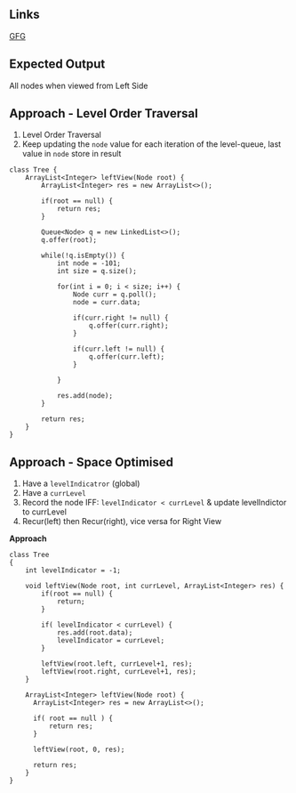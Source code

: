 ## Links
[GFG](https://practice.geeksforgeeks.org/problems/left-view-of-binary-tree/1)

## Expected Output
All nodes when viewed from Left Side

## Approach - Level Order Traversal
1. Level Order Traversal
2. Keep updating the `node` value for each iteration of the level-queue, last value in `node` store in result

```
class Tree {
    ArrayList<Integer> leftView(Node root) {
        ArrayList<Integer> res = new ArrayList<>();

        if(root == null) {
            return res;
        }

        Queue<Node> q = new LinkedList<>();
        q.offer(root);

        while(!q.isEmpty()) {
            int node = -101;
            int size = q.size();

            for(int i = 0; i < size; i++) {
                Node curr = q.poll();
                node = curr.data;

                if(curr.right != null) {
                    q.offer(curr.right);
                }
                
                if(curr.left != null) {
                    q.offer(curr.left);
                }

            }

            res.add(node);
        }

        return res; 
    }
}
```

## Approach - Space Optimised
1. Have a `levelIndicatror` (global)
2. Have a `currLevel`
3. Record the node IFF: `levelIndicator < currLevel` & update levelIndictor to currLevel
4. Recur(left) then Recur(right), vice versa for Right View

**Approach**
```
class Tree
{
    int levelIndicator = -1;
    
    void leftView(Node root, int currLevel, ArrayList<Integer> res) {
        if(root == null) {
            return;
        }
        
        if( levelIndicator < currLevel) {
            res.add(root.data);
            levelIndicator = currLevel;
        }
        
        leftView(root.left, currLevel+1, res);
        leftView(root.right, currLevel+1, res);
    }
    
    ArrayList<Integer> leftView(Node root) {
      ArrayList<Integer> res = new ArrayList<>();
      
      if( root == null ) {
          return res;
      }
      
      leftView(root, 0, res);
      
      return res;
    }
}
```